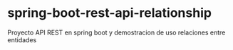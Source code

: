 # spring-boot-rest-api-relationship
Proyecto API REST en spring boot y demostracion de uso relaciones entre entidades
